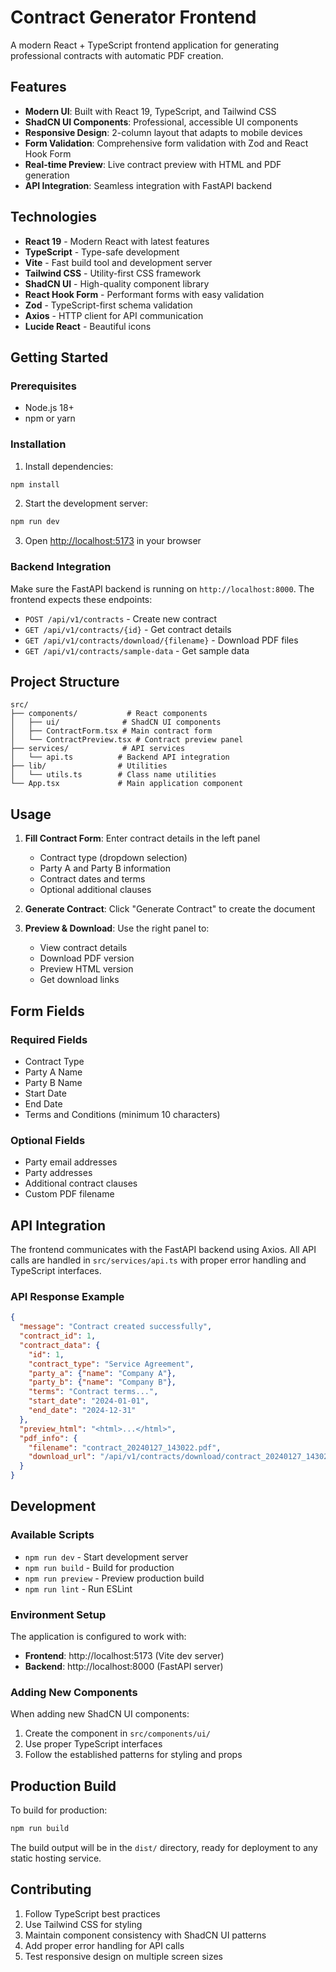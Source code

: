 # Contract Generator Frontend

A modern React + TypeScript frontend application for generating professional contracts with automatic PDF creation.

## Features

- **Modern UI**: Built with React 19, TypeScript, and Tailwind CSS
- **ShadCN UI Components**: Professional, accessible UI components
- **Responsive Design**: 2-column layout that adapts to mobile devices
- **Form Validation**: Comprehensive form validation with Zod and React Hook Form
- **Real-time Preview**: Live contract preview with HTML and PDF generation
- **API Integration**: Seamless integration with FastAPI backend

## Technologies

- **React 19** - Modern React with latest features
- **TypeScript** - Type-safe development
- **Vite** - Fast build tool and development server
- **Tailwind CSS** - Utility-first CSS framework
- **ShadCN UI** - High-quality component library
- **React Hook Form** - Performant forms with easy validation
- **Zod** - TypeScript-first schema validation
- **Axios** - HTTP client for API communication
- **Lucide React** - Beautiful icons

## Getting Started

### Prerequisites

- Node.js 18+ 
- npm or yarn

### Installation

1. Install dependencies:
```bash
npm install
```

2. Start the development server:
```bash
npm run dev
```

3. Open [http://localhost:5173](http://localhost:5173) in your browser

### Backend Integration

Make sure the FastAPI backend is running on `http://localhost:8000`. The frontend expects these endpoints:

- `POST /api/v1/contracts` - Create new contract
- `GET /api/v1/contracts/{id}` - Get contract details
- `GET /api/v1/contracts/download/{filename}` - Download PDF files
- `GET /api/v1/contracts/sample-data` - Get sample data

## Project Structure

```
src/
├── components/           # React components
│   ├── ui/              # ShadCN UI components
│   ├── ContractForm.tsx # Main contract form
│   └── ContractPreview.tsx # Contract preview panel
├── services/            # API services
│   └── api.ts          # Backend API integration
├── lib/                # Utilities
│   └── utils.ts        # Class name utilities
└── App.tsx             # Main application component
```

## Usage

1. **Fill Contract Form**: Enter contract details in the left panel
   - Contract type (dropdown selection)
   - Party A and Party B information
   - Contract dates and terms
   - Optional additional clauses

2. **Generate Contract**: Click "Generate Contract" to create the document

3. **Preview & Download**: Use the right panel to:
   - View contract details
   - Download PDF version
   - Preview HTML version
   - Get download links

## Form Fields

### Required Fields
- Contract Type
- Party A Name
- Party B Name  
- Start Date
- End Date
- Terms and Conditions (minimum 10 characters)

### Optional Fields
- Party email addresses
- Party addresses
- Additional contract clauses
- Custom PDF filename

## API Integration

The frontend communicates with the FastAPI backend using Axios. All API calls are handled in `src/services/api.ts` with proper error handling and TypeScript interfaces.

### API Response Example

```json
{
  "message": "Contract created successfully",
  "contract_id": 1,
  "contract_data": {
    "id": 1,
    "contract_type": "Service Agreement",
    "party_a": {"name": "Company A"},
    "party_b": {"name": "Company B"},
    "terms": "Contract terms...",
    "start_date": "2024-01-01",
    "end_date": "2024-12-31"
  },
  "preview_html": "<html>...</html>",
  "pdf_info": {
    "filename": "contract_20240127_143022.pdf",
    "download_url": "/api/v1/contracts/download/contract_20240127_143022.pdf"
  }
}
```

## Development

### Available Scripts

- `npm run dev` - Start development server
- `npm run build` - Build for production
- `npm run preview` - Preview production build
- `npm run lint` - Run ESLint

### Environment Setup

The application is configured to work with:
- **Frontend**: http://localhost:5173 (Vite dev server)
- **Backend**: http://localhost:8000 (FastAPI server)

### Adding New Components

When adding new ShadCN UI components:

1. Create the component in `src/components/ui/`
2. Use proper TypeScript interfaces
3. Follow the established patterns for styling and props

## Production Build

To build for production:

```bash
npm run build
```

The build output will be in the `dist/` directory, ready for deployment to any static hosting service.

## Contributing

1. Follow TypeScript best practices
2. Use Tailwind CSS for styling
3. Maintain component consistency with ShadCN UI patterns
4. Add proper error handling for API calls
5. Test responsive design on multiple screen sizes
